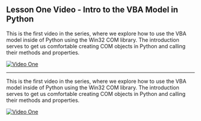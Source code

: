 ## Lesson One Video - Intro to the VBA Model in Python

This is the first video in the series, where we explore how to use the VBA model inside of Python using the Win32 COM library. The introduction serves to get us comfortable creating COM objects in Python and calling their methods and properties.

[![Video One](http://img.youtube.com/vi/Jd2PtDV5mL0/0.jpg)](https://www.youtube.com/watch?v=Jd2PtDV5mL0)

***
This is the first video in the series, where we explore how to use the VBA model inside of Python using the Win32 COM library. The introduction serves to get us comfortable creating COM objects in Python and calling their methods and properties.

[![Video One](http://img.youtube.com/vi/Jd2PtDV5mL0/0.jpg)](https://www.youtube.com/watch?v=Jd2PtDV5mL0)
